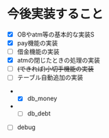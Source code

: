 # 今後実装すること
- [x] OBやatm等の基本的な実装S
- [x] pay機能の実装
- [ ] 借金機能の実装
- [x] atmの閉じたときの処理の実装
- [ ] ~~(できれば)小切手機能の実装~~
- [ ] テーブル自動追加の実装
-   - [x] db_money
-   - [ ] db_debt
- [ ] debug